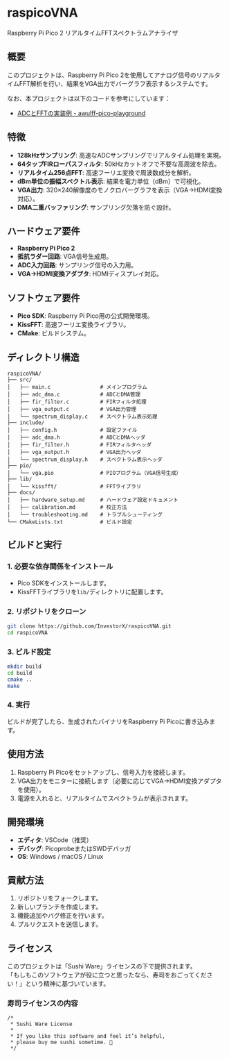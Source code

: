 # raspicoVNA
Raspberry Pi Pico 2 リアルタイムFFTスペクトラムアナライザ

## 概要
このプロジェクトは、Raspberry Pi Pico 2を使用してアナログ信号のリアルタイムFFT解析を行い、結果をVGA出力でバーグラフ表示するシステムです。

なお、本プロジェクトは以下のコードを参考にしています：
- [ADCとFFTの実装例 - awulff-pico-playground](https://github.com/AlexFWulff/awulff-pico-playground/tree/e0c98d544ad0cf7972edaf5215ae165e835f29eb/adc_fft)

## 特徴
- **128kHzサンプリング**: 高速なADCサンプリングでリアルタイム処理を実現。
- **64タップFIRローパスフィルタ**: 50kHzカットオフで不要な高周波を除去。
- **リアルタイム256点FFT**: 高速フーリエ変換で周波数成分を解析。
- **dBm単位の振幅スペクトル表示**: 結果を電力単位（dBm）で可視化。
- **VGA出力**: 320×240解像度のモノクロバーグラフを表示（VGA→HDMI変換対応）。
- **DMA二重バッファリング**: サンプリング欠落を防ぐ設計。

## ハードウェア要件
- **Raspberry Pi Pico 2**
- **抵抗ラダー回路**: VGA信号生成用。
- **ADC入力回路**: サンプリング信号の入力用。
- **VGA→HDMI変換アダプタ**: HDMIディスプレイ対応。

## ソフトウェア要件
- **Pico SDK**: Raspberry Pi Pico用の公式開発環境。
- **KissFFT**: 高速フーリエ変換ライブラリ。
- **CMake**: ビルドシステム。

## ディレクトリ構造
```
raspicoVNA/
├── src/
│   ├── main.c                # メインプログラム
│   ├── adc_dma.c             # ADCとDMA管理
│   ├── fir_filter.c          # FIRフィルタ処理
│   ├── vga_output.c          # VGA出力管理
│   └── spectrum_display.c    # スペクトラム表示処理
├── include/
│   ├── config.h              # 設定ファイル
│   ├── adc_dma.h             # ADCとDMAヘッダ
│   ├── fir_filter.h          # FIRフィルタヘッダ
│   ├── vga_output.h          # VGA出力ヘッダ
│   └── spectrum_display.h    # スペクトラム表示ヘッダ
├── pio/
│   └── vga.pio               # PIOプログラム（VGA信号生成）
├── lib/
│   └── kissfft/              # FFTライブラリ
├── docs/
│   ├── hardware_setup.md     # ハードウェア設定ドキュメント
│   ├── calibration.md        # 校正方法
│   └── troubleshooting.md    # トラブルシューティング
└── CMakeLists.txt            # ビルド設定
```

## ビルドと実行
### 1. 必要な依存関係をインストール
- Pico SDKをインストールします。
- KissFFTライブラリを`lib/`ディレクトリに配置します。

### 2. リポジトリをクローン
```bash
git clone https://github.com/InvestorX/raspicoVNA.git
cd raspicoVNA
```

### 3. ビルド設定
```bash
mkdir build
cd build
cmake ..
make
```

### 4. 実行
ビルドが完了したら、生成されたバイナリをRaspberry Pi Picoに書き込みます。

## 使用方法
1. Raspberry Pi Picoをセットアップし、信号入力を接続します。
2. VGA出力をモニターに接続します（必要に応じてVGA→HDMI変換アダプタを使用）。
3. 電源を入れると、リアルタイムでスペクトラムが表示されます。

## 開発環境
- **エディタ**: VSCode（推奨）
- **デバッグ**: PicoprobeまたはSWDデバッガ
- **OS**: Windows / macOS / Linux

## 貢献方法
1. リポジトリをフォークします。
2. 新しいブランチを作成します。
3. 機能追加やバグ修正を行います。
4. プルリクエストを送信します。

## ライセンス
このプロジェクトは「Sushi Ware」ライセンスの下で提供されます。  
「もしもこのソフトウェアが役に立つと思ったなら、寿司をおごってください！」という精神に基づいています。

### 寿司ライセンスの内容
```
/*
 * Sushi Ware License
 *
 * If you like this software and feel it’s helpful,
 * please buy me sushi sometime. 🍣
 */
```
